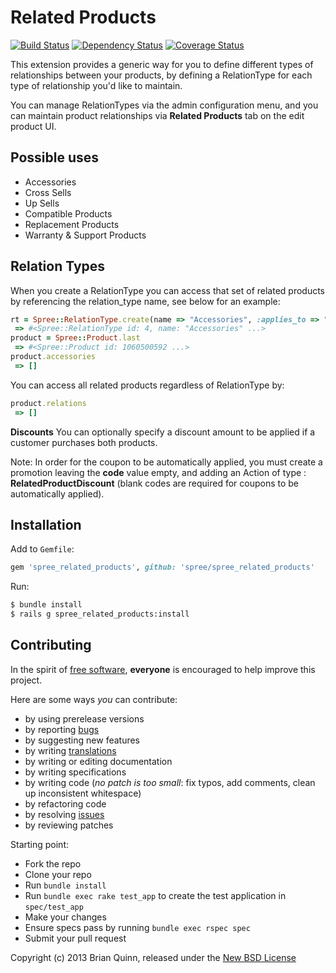 # Related Products

[![Build Status](https://secure.travis-ci.org/futhr/spree_related_products.png?branch=master)](http://travis-ci.org/futhr/spree_related_products)
[![Dependency Status](https://gemnasium.com/futhr/spree_related_products.png)](https://gemnasium.com/futhr/spree_related_products)
[![Coverage Status](https://coveralls.io/repos/futhr/spree_related_products/badge.png?branch=master)](https://coveralls.io/r/futhr/spree_related_products)

This extension provides a generic way for you to define different types of relationships between your products, by defining a RelationType for each type of relationship you'd like to maintain.

You can manage RelationTypes via the admin configuration menu, and you can maintain product relationships via __Related Products__ tab on the edit product UI.

## Possible uses

* Accessories
* Cross Sells
* Up Sells
* Compatible Products
* Replacement Products
* Warranty & Support Products

## Relation Types

When you create a RelationType you can access that set of related products by referencing the relation_type name, see below for an example:
```ruby
rt = Spree::RelationType.create(name => "Accessories", :applies_to => "Spree::Product")
 => #<Spree::RelationType id: 4, name: "Accessories" ...>
product = Spree::Product.last
 => #<Spree::Product id: 1060500592 ...>
product.accessories
 => []
```

You can access all related products regardless of RelationType by:
```ruby
product.relations
 => []
```

**Discounts**
You can optionally specify a discount amount to be applied if a customer purchases both products.

Note: In order for the coupon to be automatically applied, you must create a promotion leaving the __code__ value empty, and adding an Action of type : __RelatedProductDiscount__  (blank codes are required for coupons to be automatically applied).

## Installation

Add to `Gemfile`:
```ruby
gem 'spree_related_products', github: 'spree/spree_related_products'
```

Run:
```sh
$ bundle install
$ rails g spree_related_products:install
```

## Contributing

In the spirit of [free software][1], **everyone** is encouraged to help improve this project.

Here are some ways *you* can contribute:

* by using prerelease versions
* by reporting [bugs][2]
* by suggesting new features
* by writing [translations][4]
* by writing or editing documentation
* by writing specifications
* by writing code (*no patch is too small*: fix typos, add comments, clean up inconsistent whitespace)
* by refactoring code
* by resolving [issues][2]
* by reviewing patches

Starting point:

* Fork the repo
* Clone your repo
* Run `bundle install`
* Run `bundle exec rake test_app` to create the test application in `spec/test_app`
* Make your changes
* Ensure specs pass by running `bundle exec rspec spec`
* Submit your pull request

Copyright (c) 2013 Brian Quinn, released under the [New BSD License][3]

[1]: http://www.fsf.org/licensing/essays/free-sw.html
[2]: https://github.com/spree/spree_related_products/issues
[3]: https://github.com/spree/spree_related_products/tree/master/LICENSE.md
[4]: http://www.localeapp.com/projects/4943

